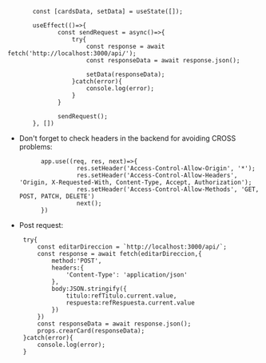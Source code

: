            const [cardsData, setData] = useState([]);
           
           useEffect(()=>{
                  const sendRequest = async()=>{
                      try{
                          const response = await fetch('http://localhost:3000/api/');
                          const responseData = await response.json();

                          setData(responseData);
                      }catch(error){
                          console.log(error);
                      }            
                  }  

                  sendRequest();
           }, [])
           
           
- Don't forget to check headers in the backend for avoiding CROSS problems:

            app.use((req, res, next)=>{
                      res.setHeader('Access-Control-Allow-Origin', '*');
                      res.setHeader('Access-Control-Allow-Headers', 'Origin, X-Requested-With, Content-Type, Accept, Authorization');
                      res.setHeader('Access-Control-Allow-Methods', 'GET, POST, PATCH, DELETE')
                      next();
            })
          
 - Post request:

        try{
            const editarDireccion = `http://localhost:3000/api/`;
            const response = await fetch(editarDireccion,{
                method:'POST',
                headers:{
                    'Content-Type': 'application/json'
                },
                body:JSON.stringify({
                    titulo:refTitulo.current.value,
                    respuesta:refRespuesta.current.value
                })
            })
            const responseData = await response.json();
            props.crearCard(responseData);
        }catch(error){
            console.log(error);
        }  
